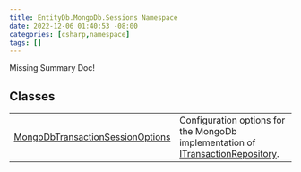 ```yaml
---
title: EntityDb.MongoDb.Sessions Namespace
date: 2022-12-06 01:40:53 -08:00
categories: [csharp,namespace]
tags: []
---
```


Missing Summary Doc!
## Classes
<table><tr><td><a href='/posts/csharp.class.entitydb.mongodb.sessions.mongodbtransactionsessionoptions/'>MongoDbTransactionSessionOptions</a></td><td>
Configuration options for the MongoDb implementation of <a href='/posts/csharp.interface.entitydb.abstractions.transactions.itransactionrepository/'>ITransactionRepository</a>.
</td></tr></table>
